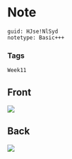# Note
```
guid: HJse!NlSyd
notetype: Basic+++
```

### Tags
```
Week11
```

## Front
<img src="paste-62cb9c982938bc68ea655a4f72b0b312afa2551e.jpg">

## Back
<img src="paste-d33cfda2aedde444b24494ae0c93e649b4735985.jpg">
